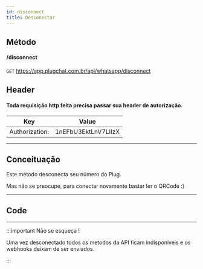 ```yaml
---
id: disconnect
title: Desconectar
---
```


## Método

#### /disconnect

`GET` https://app.plugchat.com.br/api/whatsapp/disconnect

## Header
#### Toda requisição http feita precisa passar sua header de autorização.


| Key            | Value                   |
| :------------: |   :---------------:     |
| Authorization: |   1nEFbU3EktLnV7LIIzX   |

---

## Conceituação

Este método desconecta seu número do Plug.

Mas não se preocupe, para conectar novamente bastar ler o QRCode :)

---

## Code

---

:::important Não se esqueça !

Uma vez desconectado todos os metodos da API ficam indisponíveis e os webhooks deixam de ser enviados.

:::
